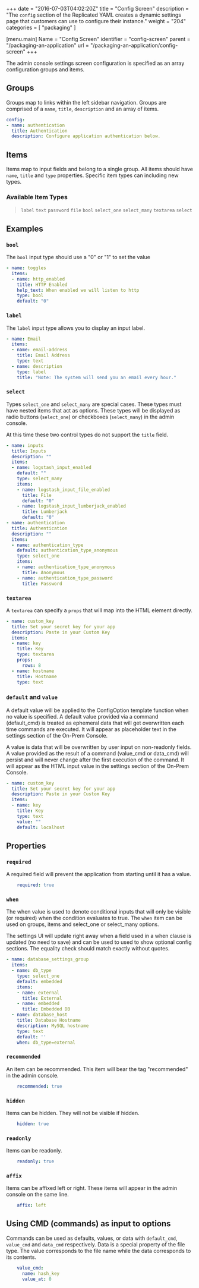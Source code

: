 +++
date = "2016-07-03T04:02:20Z"
title = "Config Screen"
description = "The `config` section of the Replicated YAML creates a dynamic settings page that customers can use to configure their instance."
weight = "204"
categories = [ "packaging" ]

[menu.main]
Name       = "Config Screen"
identifier = "config-screen"
parent     = "/packaging-an-application"
url        = "/packaging-an-application/config-screen"
+++

The admin console settings screen configuration is specified as an array configuration
groups and items.

## Groups
Groups map to links within the left sidebar navigation. Groups are comprised of a `name`,
`title`, `description` and an array of items.

```yaml
config:
- name: authentication
  title: Authentication
  description: Configure application authentication below.
```

## Items
Items map to input fields and belong to a single group. All items should have `name`, `title`
and `type` properties. Specific item types can including new types.

### Available Item Types
> `label`
> `text`
> `password`
> `file`
> `bool`
> `select_one`
> `select_many`
> `textarea`
> `select`

## Examples

### `bool`
The `bool` input type should use a "0" or "1" to set the value
```yaml
- name: toggles
  items:
  - name: http_enabled
    title: HTTP Enabled
    help_text: When enabled we will listen to http
    type: bool
    default: "0"
```

### `label`
The `label` input type allows you to display an input label.
```yaml
- name: Email
  items:
  - name: email-address
    title: Email Address
    type: text
  - name: description
    type: label
    title: "Note: The system will send you an email every hour."

```

### `select`
Types `select_one` and `select_many` are special cases. These types must have nested items
that act as options. These types will be displayed as radio buttons (`select_one`) or
checkboxes (`select_many`) in the admin console.

At this time these two control types do not support the `title` field.

```yaml
- name: inputs
  title: Inputs
  description: ""
  items:
  - name: logstash_input_enabled
    default: ""
    type: select_many
    items:
    - name: logstash_input_file_enabled
      title: File
      default: "0"
    - name: logstash_input_lumberjack_enabled
      title: Lumberjack
      default: "0"
- name: authentication
  title: Authentication
  description: ""
  items:
  - name: authentication_type
    default: authentication_type_anonymous
    type: select_one
    items:
    - name: authentication_type_anonymous
      title: Anonymous
    - name: authentication_type_password
      title: Password
```

### `textarea`
A `textarea` can specify a `props` that will map into the HTML element directly.

```yaml
- name: custom_key
  title: Set your secret key for your app
  description: Paste in your Custom Key
  items:
  - name: key
    title: Key
    type: textarea
    props:
      rows: 8
  - name: hostname
    title: Hostname
    type: text
```

### `default` and `value`
A default value will be applied to the ConfigOption template function when no value is
specified. A default value provided via a command (default_cmd) is treated as ephemeral
data that will get overwritten each time commands are executed. It will appear as
placeholder text in the settings section of the On-Prem Console.

A value is data that will be overwritten by user input on non-readonly fields. A value
provided as the result of a command (value_cmd or data_cmd) will persist and will never
change after the first execution of the command. It will appear as the HTML input value
in the settings section of the On-Prem Console.

```yaml
- name: custom_key
  title: Set your secret key for your app
  description: Paste in your Custom Key
  items:
  - name: key
    title: Key
    type: text
    value: ""
    default: localhost
```

## Properties
### `required`
A required field will prevent the application from starting until it has a value.
```yaml
    required: true
```

### `when`
The when value is used to denote conditional inputs that will only be visible (or required) when the condition evaluates to true. The `when` item can be used on groups, items and select_one or select_many options.

The settings UI will update right away when a field used in a when clause is updated (no need to save) and can be used to used to show optional config sections. The equality check should match exactly without quotes.

```yaml
- name: database_settings_group
  items:
  - name: db_type
    type: select_one
    default: embedded
    items:
    - name: external
      title: External
    - name: embedded
      title: Embedded DB
  - name: database_host
    title: Database Hostname
    description: MySQL hostname
    type: text
    default: ''
    when: db_type=external
```

### `recommended`
An item can be recommended. This item will bear the tag "recommended" in the admin console.
```yaml
    recommended: true
```

### `hidden`
Items can be hidden. They will not be visible if hidden.
```yaml
    hidden: true
```

### `readonly`
Items can be readonly.
```yaml
    readonly: true
```

### `affix`
Items can be affixed left or right. These items will appear in the admin console on the same line.
```yaml
    affix: left
```

## Using CMD (commands) as input to options
Commands can be used as defaults, values, or data with `default_cmd`, `value_cmd` and
`data_cmd` respectively. Data is a special property of the file type. The value corresponds
to the file name while the data corresponds to its contents.

```yaml
    value_cmd:
      name: hash_key
      value_at: 0
```
